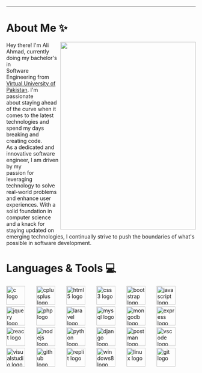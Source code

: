 ***
# About Me ✨
<img align="right" src="https://cdn.discordapp.com/attachments/1205840022029209630/1205911966061830244/Github_Gif_-_Made_with_Clipchamp_1.gif?ex=65da1809&is=65c7a309&hm=266f7981524c0f09fa07c265279ee659426af8fcd8bee56dca64df378f3bd6fd&" width="360" height="500">
<p align="left">Hey there! I'm Ali Ahmad, currently doing my bachelor's in </br> Software Engineering from <a href="https://www.vu.edu.pk/">Virtual University of Pakistan</a>. I'm passionate </br> about staying ahead of the curve when it comes to the latest </br> technologies and spend my days breaking and creating code. <br>
As a dedicated and innovative software engineer, I am driven by my </br> passion for leveraging technology to solve real-world problems and enhance user experiences. With a solid foundation in computer science and a knack for </br> staying updated on emerging technologies, I continually strive to push the boundaries of what's possible in software development.
</p>

# Languages & Tools 💻

<img src="https://cdn.jsdelivr.net/gh/devicons/devicon/icons/c/c-original.svg" height="50" alt="c logo" align="left" style="margin-bottom: 5px;" />
<img width="24" align="left" style="margin-bottom: 5px;" />
<img src="https://cdn.jsdelivr.net/gh/devicons/devicon/icons/cplusplus/cplusplus-original.svg" height="50" alt="cplusplus logo" align="left" style="margin-bottom: 5px;" />
<img width="24" align="left" style="margin-bottom: 5px;" />
<img src="https://cdn.jsdelivr.net/gh/devicons/devicon/icons/html5/html5-original.svg" height="50" alt="html5 logo" align="left" style="margin-bottom: 5px;" />
<img width="24" align="left" style="margin-bottom: 5px;" />
<img src="https://cdn.jsdelivr.net/gh/devicons/devicon/icons/css3/css3-original.svg" height="50" alt="css3 logo" align="left" style="margin-bottom: 5px;" />
<img width="24" align="left" style="margin-bottom: 5px;" />
<img src="https://cdn.jsdelivr.net/gh/devicons/devicon/icons/bootstrap/bootstrap-original.svg" height="50" alt="bootstrap logo" align="left" style="margin-bottom: 5px;" />
<img width="24" align="left" style="margin-bottom: 5px;" />
<img src="https://cdn.jsdelivr.net/gh/devicons/devicon/icons/javascript/javascript-original.svg" height="50" alt="javascript logo" align="left" style="margin-bottom: 5px;" />
<img width="24" align="left" style="margin-bottom: 5px;" />
<img src="https://cdn.jsdelivr.net/gh/devicons/devicon/icons/jquery/jquery-original.svg" height="50" alt="jquery logo" align="left" style="margin-bottom: 5px;" />
<img width="24" align="left" style="margin-bottom: 5px;" />
<img src="https://cdn.jsdelivr.net/gh/devicons/devicon/icons/php/php-original.svg" height="50" alt="php logo" align="left" style="margin-bottom: 5px;" />
<img width="24" align="left" style="margin-bottom: 5px;" />
<img src="https://cdn.simpleicons.org/laravel/FF2D20" height="50" alt="laravel logo" align="left" style="margin-bottom: 5px;" />
<img width="24" align="left" style="margin-bottom: 5px;" />
<img src="https://cdn.simpleicons.org/mysql/4479A1" height="50" alt="mysql logo" align="left" style="margin-bottom: 5px;" />
<img width="24" align="left" style="margin-bottom: 5px;" />
<img src="https://cdn.jsdelivr.net/gh/devicons/devicon/icons/mongodb/mongodb-original.svg" height="50" alt="mongodb logo" align="left" style="margin-bottom: 5px;" />
<img width="24" align="left" style="margin-bottom: 5px;" />
<img src="https://skillicons.dev/icons?i=express" height="50" alt="express logo" align="left" style="margin-bottom: 5px;" />
<img width="24" align="left" style="margin-bottom: 5px;" />
<img src="https://cdn.jsdelivr.net/gh/devicons/devicon/icons/react/react-original.svg" height="50" alt="react logo" align="left" style="margin-bottom: 5px;" />
<img width="24" align="left" style="margin-bottom: 5px;" />
<img src="https://skillicons.dev/icons?i=nodejs" height="50" alt="nodejs logo" align="left" style="margin-bottom: 5px;" />
<img width="24" align="left" style="margin-bottom: 5px;" />
<img src="https://cdn.jsdelivr.net/gh/devicons/devicon/icons/python/python-original.svg" height="50" alt="python logo" align="left" style="margin-bottom: 5px;" />
<img width="24" align="left" style="margin-bottom: 5px;" />
<img src="https://cdn.jsdelivr.net/gh/devicons/devicon/icons/django/django-plain.svg" height="50" alt="django logo" align="left" style="margin-bottom: 5px;" />
<img width="24" align="left" style="margin-bottom: 5px;" />
<img src="https://skillicons.dev/icons?i=postman" height="50" alt="postman logo" align="left" style="margin-bottom: 5px;" />
<img width="24" align="left" style="margin-bottom: 5px;" />
<img src="https://cdn.jsdelivr.net/gh/devicons/devicon/icons/vscode/vscode-original.svg" height="50" alt="vscode logo" align="left" style="margin-bottom: 5px;" />
<img width="24" align="left" style="margin-bottom: 5px;" />
<img src="https://cdn.jsdelivr.net/gh/devicons/devicon/icons/visualstudio/visualstudio-plain.svg" height="50" alt="visualstudio logo" align="left" style="margin-bottom: 5px;" />
<img width="24" align="left" style="margin-bottom: 5px;" />
<img src="https://skillicons.dev/icons?i=github" height="50" alt="github logo" align="left" style="margin-bottom: 5px;" />
<img width="24" align="left" style="margin-bottom: 5px;" />
<img src="https://cdn.simpleicons.org/replit/F26207" height="50" alt="replit logo" align="left" style="margin-bottom: 5px;" />
<img width="24" align="left" style="margin-bottom: 5px;" />
<img src="https://cdn.jsdelivr.net/gh/devicons/devicon/icons/windows8/windows8-original.svg" height="50" alt="windows8 logo" align="left" style="margin-bottom: 5px;" />
<img width="24" align="left" style="margin-bottom: 5px;" />
<img src="https://cdn.jsdelivr.net/gh/devicons/devicon/icons/linux/linux-original.svg" height="50" alt="linux logo" align="left" style="margin-bottom: 5px;" />
<img width="24" align="left" style="margin-bottom: 5px;" />
<img src="https://cdn.simpleicons.org/git/F05032" height="50" alt="git logo" align="left" style="margin-bottom: 5px;" />

